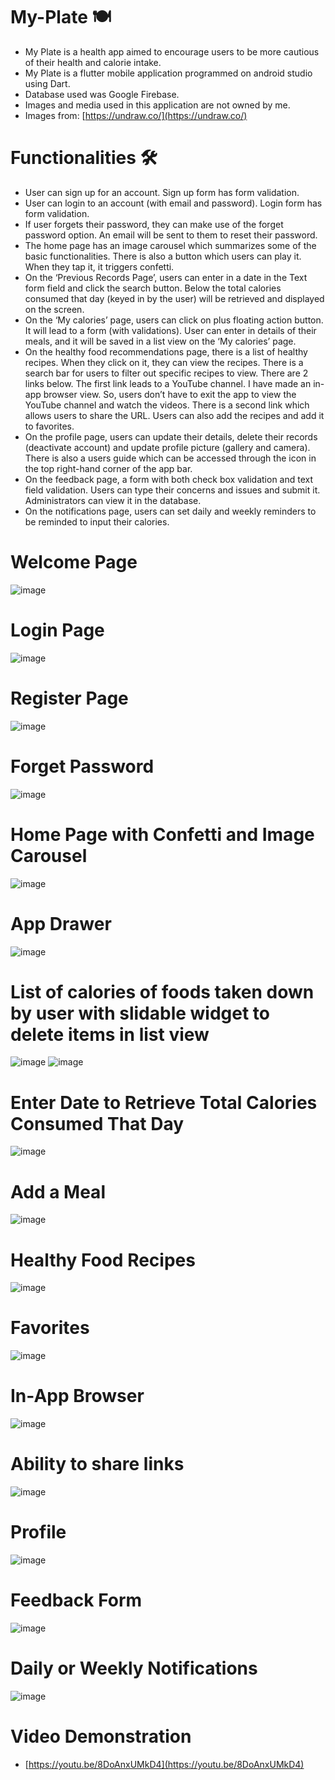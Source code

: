 # My-Plate 🍽️
- My Plate is a health app aimed to encourage users to be more cautious of their health and calorie intake.
- My Plate is a flutter mobile application programmed on android studio using Dart.
- Database used was Google Firebase.
- Images and media used in this application are not owned by me.
- Images from: [https://undraw.co/](https://undraw.co/)

# Functionalities 🛠️
- User can sign up for an account. Sign up form has form validation. 
- User can login to an account (with email and password). Login form has form validation.
- If user forgets their password, they can make use of the forget password option. An email will be sent to them to reset their password.
- The home page has an image carousel which summarizes some of the basic functionalities. There is also a button which users can play it. When they tap it, it triggers confetti. 
- On the ‘Previous Records Page’, users can enter in a date in the Text form field and click the search button. Below the total calories consumed that day (keyed in by the user) will be retrieved and displayed on the screen. 
- On the ‘My calories’ page, users can click on plus floating action button. It will lead to a form (with validations). User can enter in details of their meals, and it will be saved in a list view on the ‘My calories’ page. 
- On the healthy food recommendations page, there is a list of healthy recipes. When they click on it, they can view the recipes. There is a search bar for users to filter out specific recipes to view. There are 2 links below. The first link leads to a YouTube channel. I have made an in-app browser view. So, users don’t have to exit the app to view the YouTube channel and watch the videos. There is a second link which allows users to share the URL. Users can also add the recipes and add it to favorites. 
- On the profile page, users can update their details, delete their records (deactivate account) and update profile picture (gallery and camera). There is also a users guide which can be accessed through the icon in the top right-hand corner of the app bar. 
- On the feedback page, a form with both check box validation and text field validation. Users can type their concerns and issues and submit it. Administrators can view it in the database. 
- On the notifications page, users can set daily and weekly reminders to be reminded to input their calories. 

# Welcome Page
![image](https://user-images.githubusercontent.com/100062535/191887566-f0024b67-6837-4798-889a-3cb2ffd9f356.png)

# Login Page
![image](https://user-images.githubusercontent.com/100062535/191887776-30d6637b-037d-42d2-ae42-d56de268cff1.png)

# Register Page
![image](https://user-images.githubusercontent.com/100062535/191888182-c7156ef3-983b-413f-aba6-95289cb64923.png)

# Forget Password
![image](https://user-images.githubusercontent.com/100062535/191888938-5f96f67a-9aeb-4904-b552-faa72546951d.png)

# Home Page with Confetti and Image Carousel
![image](https://user-images.githubusercontent.com/100062535/191887422-468fa5de-cd54-43cb-8901-34ca021742ee.png)

# App Drawer
![image](https://user-images.githubusercontent.com/100062535/191889080-813f816d-532d-4f5a-a1c6-afcef46ac6f0.png)

# List of calories of foods taken down by user with slidable widget to delete items in list view
![image](https://user-images.githubusercontent.com/100062535/191788523-3d93744e-cee7-4087-bb34-b402164325ad.png)
![image](https://user-images.githubusercontent.com/100062535/191789869-1c79362f-8de6-459a-97cb-68f0ab71aa61.png)

# Enter Date to Retrieve Total Calories Consumed That Day
![image](https://user-images.githubusercontent.com/100062535/191889251-169cef98-9f11-46cb-a6ea-af7fa7bf5177.png)

# Add a Meal
![image](https://user-images.githubusercontent.com/100062535/191889540-0b65f5f7-974c-45f1-828f-d8596c54cd54.png)

# Healthy Food Recipes
![image](https://user-images.githubusercontent.com/100062535/191901402-d3af6a6d-b2e8-4730-b2d8-ec16efbc9e88.png)

# Favorites
![image](https://user-images.githubusercontent.com/100062535/191901617-e60870f7-b45b-4e5c-a406-bd326e4beeda.png)

# In-App Browser
![image](https://user-images.githubusercontent.com/100062535/191901741-864f24b8-bab2-4a61-946b-d628522de686.png)

# Ability to share links
![image](https://user-images.githubusercontent.com/100062535/191901878-756b256a-178c-4c06-ade0-90d5b3b565c5.png)

# Profile
![image](https://user-images.githubusercontent.com/100062535/191902045-1d703e94-7600-4822-9d96-5a204f7facc0.png)

# Feedback Form
![image](https://user-images.githubusercontent.com/100062535/191902145-f322b2f9-57d5-41ca-bab4-83a6b7807169.png)

# Daily or Weekly Notifications
![image](https://user-images.githubusercontent.com/100062535/191902346-822cff44-ac54-4bbb-8a31-d238a5a1babd.png)

# Video Demonstration
- [https://youtu.be/8DoAnxUMkD4](https://youtu.be/8DoAnxUMkD4)



